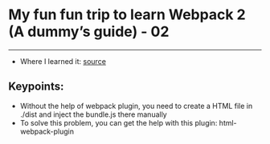 # My fun fun trip to learn Webpack 2 (A dummy’s guide) - 02
---
- Where I learned it: [source](https://www.youtube.com/watch?v=cKTDYSK0ArI&list=PLkEZWD8wbltnRp6nRR8kv97RbpcUdNawY&index=2)

## Keypoints:
- Without the help of webpack plugin, you need to create a HTML file in ./dist and inject the bundle.js there manually
- To solve this problem, you can get the help with this plugin: html-webpack-plugin   
